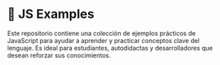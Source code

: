 # 🧠 JS Examples

Este repositorio contiene una colección de ejemplos prácticos de JavaScript para ayudar a aprender y practicar conceptos clave del lenguaje. Es ideal para estudiantes, autodidactas y desarrolladores que desean reforzar sus conocimientos.
